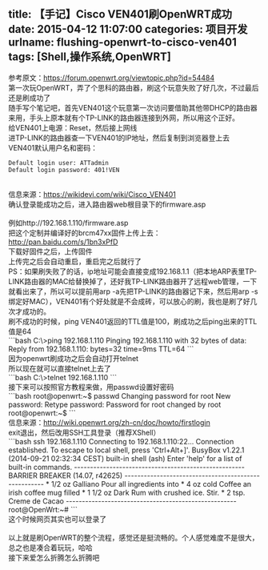 title: 【手记】Cisco VEN401刷OpenWRT成功
date: 2015-04-12 11:07:00
categories: 项目开发
urlname: flushing-openwrt-to-cisco-ven401
tags: [Shell,操作系统,OpenWRT]
---
参考原文：<a href="https://forum.openwrt.org/viewtopic.php?id=54484" target="_blank">https://forum.openwrt.org/viewtopic.php?id=54484</a><br />
第一次玩OpenWRT，弄了个思科的路由器，刷这个玩意失败了好几次，不过最后还是刷成功了<br />
随手写个笔记吧，首先VEN401这个玩意第一次访问要借助其他带DHCP的路由器来用，手头上原本就有个TP-LINK的路由器连接到外网，所以用这个正好。<br />
给VEN401上电源：Reset，然后接上网线<br />
进TP-LINK的路由器查一下VEN401的IP地址，然后复制到浏览器登上去<br />
VEN401默认用户名和密码：<br />
```plain
Default login user: ATTadmin 
Default login password: 401!VEN 
```
<br />
<!--more-->信息来源：<a href="https://wikidevi.com/wiki/Cisco_VEN401" target="_blank">https://wikidevi.com/wiki/Cisco_VEN401</a><br />
确认登录能成功之后，进入路由器web根目录下的firmware.asp<br />
<br />
例如http://192.168.1.110/firmware.asp<br />
把这个定制并编译好的brcm47xx固件上传上去：<a href="http://pan.baidu.com/s/1bn3xPfD" target="_blank">http://pan.baidu.com/s/1bn3xPfD</a><br />
下载好固件之后，上传固件<br />
上传完之后会自动重启，重启完之后就行了<br />
PS：如果刷失败了的话，ip地址可能会直接变成192.168.1.1（把本地ARP表里TP-LINK路由器的MAC给替换掉了，还好我TP-LINK路由器开了远程web管理，一下就看出来了，所以可以提前用arp -a先把TP-LINK的路由器记下来，然后用arp -s绑定好MAC），VEN401有个好处就是不会成砖，可以放心的刷，我也是刷了好几次才成功的。<br />
刷不成功的时候，ping VEN401返回的TTL值是100，刷成功之后ping出来的TTL值是64<br />
```bash
C:\&gt;ping 192.168.1.110 
Pinging 192.168.1.110 with 32 bytes of data: 
Reply from 192.168.1.110: bytes=32 time=9ms TTL=64
```
<br />
因为openwrt刷成功之后会自动打开telnet<br />
所以现在就可以直接telnet上去了<br />
```bash
C:\&gt;telnet 192.168.1.110
```
<br />
接下来可以按照官方教程来做，用passwd设置好密码<br />
```bash
root@openwrt:~$ passwd 
Changing password for root 
New password: 
Retype password: 
Password for root changed by root
root@openwrt:~$ 
```
<br />
信息来源：<a href="http://wiki.openwrt.org/zh-cn/doc/howto/firstlogin" target="_blank">http://wiki.openwrt.org/zh-cn/doc/howto/firstlogin</a><br />
exit退出，然后改用SSH工具登录（推荐XShell）<br />
```bash
ssh 192.168.1.110 
Connecting to 192.168.1.110:22... 
Connection established. 
To escape to local shell, press 'Ctrl+Alt+]'. 
BusyBox v1.22.1 (2014-09-21 02:32:34 CEST) built-in shell (ash)  
Enter 'help' for a list of built-in commands. 
----------------------------------------------------- 
 BARRIER BREAKER (14.07, r42625)   
-----------------------------------------------------   
* 1/2 oz Galliano Pour all ingredients into  
* 4 oz cold Coffee an irish coffee mug filled 
* 1 1/2 oz Dark Rum with crushed ice. Stir.  
* 2 tsp. Creme de Cacao 
----------------------------------------------------- 
root@OpenWrt:~#  
```
<br />
这个时候网页其实也可以登录了<br />
<br />
以上就是刷OpenWRT的整个流程，感觉还是挺流畅的。个人感觉难度不是很大，总之也是凑合着玩玩，哈哈<br />
接下来爱怎么折腾怎么折腾吧<br />